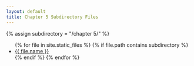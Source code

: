 ```yaml
---
layout: default
title: Chapter 5 Subdirectory Files
---
```

{% assign subdirectory = "/chapter 5/" %}
<ul>
{% for file in site.static_files %}
  {% if file.path contains subdirectory %}
    <li><a href="{{ site.baseurl }}{{ file.path }}">{{ file.name }}</a></li>
  {% endif %}
{% endfor %}
</ul>